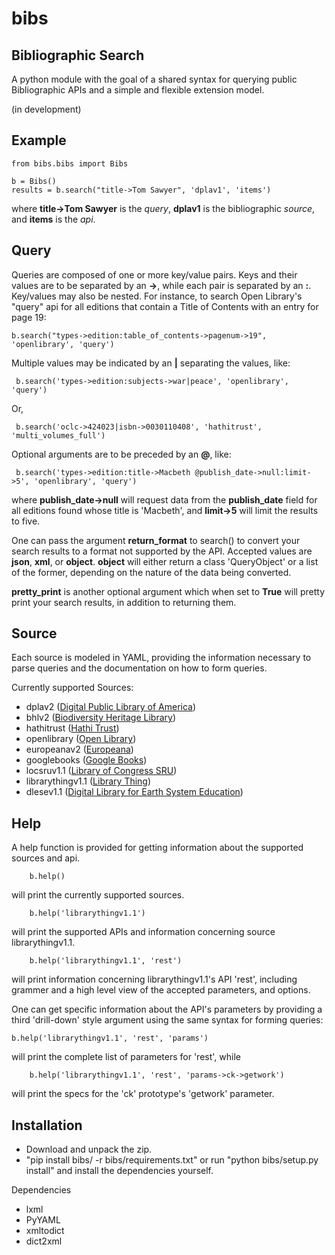 bibs
====
Bibliographic Search
------------

A python module with the goal of a shared syntax for querying public Bibliographic APIs and a simple and flexible extension model.

(in development)

Example
-----

	from bibs.bibs import Bibs

	b = Bibs()
	results = b.search("title->Tom Sawyer", 'dplav1', 'items')

where **title->Tom Sawyer** is the *query*, **dplav1** is the bibliographic *source*, and **items** is the *api*.


Query
-----

Queries are composed of one or more key/value pairs. Keys and their values are to be separated by an **->**, while each pair is separated by an **:**. Key/values may also be nested. For instance, to search Open Library's "query" api for all editions that contain a Title of Contents with an entry for page 19:

	b.search("types->edition:table_of_contents->pagenum->19", 'openlibrary', 'query') 

Multiple values may be indicated by an **|** separating the values, like:

	 b.search('types->edition:subjects->war|peace', 'openlibrary', 'query')

Or,

	 b.search('oclc->424023|isbn->0030110408', 'hathitrust', 'multi_volumes_full')


Optional arguments are to be preceded by an **@**, like:

	 b.search('types->edition:title->Macbeth @publish_date->null:limit->5', 'openlibrary', 'query')

where **publish_date->null** will request data from the **publish_date** field for all editions found whose title is 'Macbeth', and **limit->5** will limit the results to five.  

One can pass the argument **return_format** to search() to convert your search results to a format not supported by the API. Accepted values are **json**, **xml**, or **object**. **object** will either return a class 'QueryObject' or a list of the former, depending on the nature of the data being converted.

**pretty_print** is another optional argument which when set to **True** will pretty print your search results, in addition to returning them.


Source
-----

Each source is modeled in YAML, providing the information necessary to parse queries and the documentation on how to form queries. 


Currently supported Sources:

- dplav2           (<a href='http://dp.la'>Digital Public Library of America</a>)
- bhlv2            (<a href='http://biodiversityheritagelibrary.org'>Biodiversity Heritage Library</a>)
- hathitrust       (<a href='http://hathitrust.org'>Hathi Trust</a>)
- openlibrary      (<a href='http://openlibrary.org'>Open Library</a>)
- europeanav2      (<a href='http://europeana.eu'>Europeana</a>)
- googlebooks      (<a href='http://books.google.com'>Google Books</a>)
- locsruv1.1       (<a href='http://loc.gov/standards/sru'>Library of Congress SRU</a>)
- librarythingv1.1 (<a href='http://www.librarything.com'>Library Thing</a>)
- dlesev1.1        (<a href='http://www.dlese.org'>Digital Library for Earth System Education</a>)


Help
-----

A help function is provided for getting information about the supported sources and api.

       	b.help()

will print the currently supported sources.

     	b.help('librarythingv1.1')

will print the supported APIs and information concerning source librarythingv1.1.

     	b.help('librarythingv1.1', 'rest')

will print information concerning librarythingv1.1's API 'rest', including grammer and a high level 
view of the accepted parameters, and options. 

One can get specific information about the API's parameters by providing a third 'drill-down' style 
argument using the same syntax for forming queries:
    
	b.help('librarythingv1.1', 'rest', 'params')

will print the complete list of parameters for 'rest', while

     	b.help('librarythingv1.1', 'rest', 'params->ck->getwork')

will print the specs for the 'ck' prototype's 'getwork' parameter.


Installation
-----

- Download and unpack the zip.
- "pip install bibs/ -r bibs/requirements.txt" or run "python bibs/setup.py install" and install the dependencies yourself.

Dependencies
- lxml
- PyYAML
- xmltodict
- dict2xml